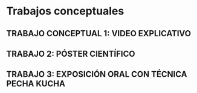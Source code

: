 # Trabajos conceptuales

## TRABAJO CONCEPTUAL 1: VIDEO EXPLICATIVO
## TRABAJO 2: PÓSTER CIENTÍFICO
## TRABAJO 3: EXPOSICIÓN ORAL CON TÉCNICA PECHA KUCHA
